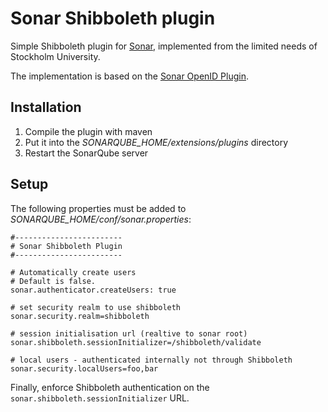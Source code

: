 Sonar Shibboleth plugin
=======================

Simple Shibboleth plugin for [Sonar](http://www.sonarsource.org/), implemented from the limited needs of Stockholm University.

The implementation is based on the [Sonar OpenID Plugin](http://docs.codehaus.org/display/SONAR/OpenID+Plugin).

## Installation

1. Compile the plugin with maven
2. Put it into the _SONARQUBE_HOME/extensions/plugins_ directory
3. Restart the SonarQube server

## Setup

The following properties must be added to _SONARQUBE_HOME/conf/sonar.properties_:

```
#------------------------
# Sonar Shibboleth Plugin
#------------------------

# Automatically create users
# Default is false.
sonar.authenticator.createUsers: true

# set security realm to use shibboleth
sonar.security.realm=shibboleth

# session initialisation url (realtive to sonar root)
sonar.shibboleth.sessionInitializer=/shibboleth/validate

# local users - authenticated internally not through Shibboleth
sonar.security.localUsers=foo,bar
```

Finally, enforce Shibboleth authentication on the `sonar.shibboleth.sessionInitializer` URL.


